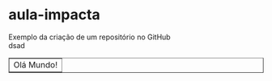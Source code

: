 # aula-impacta
Exemplo da criação de um repositório no GitHub
<br/>
dsad
<table border="1">
  <tr>
    <td width="100%"><center> Olá Mundo!</td>
  </tr>
  </table>
